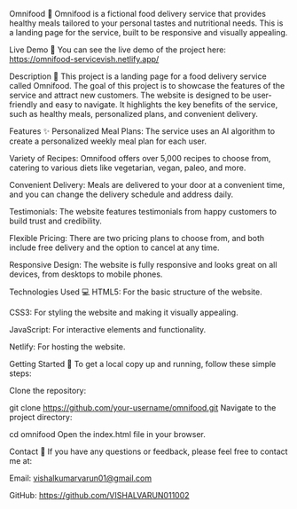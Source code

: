 Omnifood 🍔
Omnifood is a fictional food delivery service that provides healthy meals tailored to your personal tastes and nutritional needs. This is a landing page for the service, built to be responsive and visually appealing.




Live Demo 🚀
You can see the live demo of the project here: https://omnifood-servicevish.netlify.app/

Description 📝
This project is a landing page for a food delivery service called Omnifood. The goal of this project is to showcase the features of the service and attract new customers. The website is designed to be user-friendly and easy to navigate. It highlights the key benefits of the service, such as healthy meals, personalized plans, and convenient delivery.

Features ✨
Personalized Meal Plans: The service uses an AI algorithm to create a personalized weekly meal plan for each user.

Variety of Recipes: Omnifood offers over 5,000 recipes to choose from, catering to various diets like vegetarian, vegan, paleo, and more.

Convenient Delivery: Meals are delivered to your door at a convenient time, and you can change the delivery schedule and address daily.

Testimonials: The website features testimonials from happy customers to build trust and credibility.

Flexible Pricing: There are two pricing plans to choose from, and both include free delivery and the option to cancel at any time.

Responsive Design: The website is fully responsive and looks great on all devices, from desktops to mobile phones.

Technologies Used 💻
HTML5: For the basic structure of the website.

CSS3: For styling the website and making it visually appealing.

JavaScript: For interactive elements and functionality.

Netlify: For hosting the website.

Getting Started 🏁
To get a local copy up and running, follow these simple steps:

Clone the repository:

git clone 
https://github.com/your-username/omnifood.git
Navigate to the project directory:

cd omnifood
Open the index.html file in your browser.

Contact 📧
If you have any questions or feedback, please feel free to contact me at:

Email: vishalkumarvarun01@gmail.com

GitHub: https://github.com/VISHALVARUN011002








